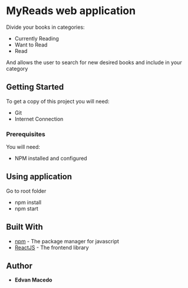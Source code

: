 # MyReads web application

Divide your books in categories:
 - Currently Reading
 - Want to Read
 - Read

And allows the user to search for new desired books and include in your category

## Getting Started

To get a copy of this project you will need:
- Git
- Internet Connection

### Prerequisites

You will need:
- NPM installed and configured

## Using application

Go to root folder

- npm install
- npm start

## Built With

* [npm](https://www.npmjs.com/) - The package manager for javascript
* [ReactJS](https://reactjs.org/) - The frontend library

## Author

* **Edvan Macedo**
